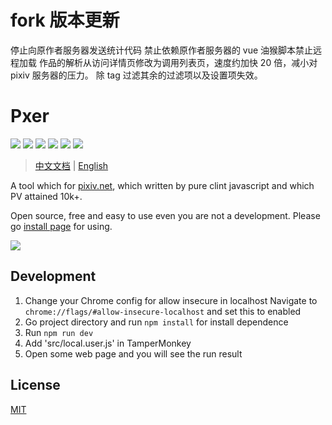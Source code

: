 # fork 版本更新

停止向原作者服务器发送统计代码
禁止依赖原作者服务器的 vue
油猴脚本禁止远程加载
作品的解析从访问详情页修改为调用列表页，速度约加快 20 倍，减小对 pixiv 服务器的压力。
除 tag 过滤其余的过滤项以及设置项失效。

# Pxer

<p align="left">
	<img src="https://api.travis-ci.org/FoXZilla/Pxer.svg?branch=dev" />
	<img src="https://img.shields.io/badge/PV-10k/day-blue.svg" />
	<img src="https://img.shields.io/badge/JavaScript-Pure-green.svg" />
	<img src="https://img.shields.io/badge/InstallBy-Tampermonkey-green.svg" />
	<img src="https://img.shields.io/badge/jQuery-No-red.svg" />
	<img src="https://img.shields.io/github/license/pea3nut/Pxer" />
</p>

> [中文文档](/README.zh.md) | [English](/README.md)

A tool which for [pixiv.net](https://www.pixiv.net), which written by pure clint javascript and which PV attained 10k+.

Open source, free and easy to use even you are not a development. Please go [install page](http://pxer.pea3nut.org/install) for using.

<img src="/public/pxer-ui.gif?raw=true" />

## Development

1. Change your Chrome config for allow insecure in localhost
   Navigate to `chrome://flags/#allow-insecure-localhost` and set this to enabled
1. Go project directory and run `npm install` for install dependence
1. Run `npm run dev`
1. Add 'src/local.user.js' in TamperMonkey
1. Open some web page and you will see the run result

## License

[MIT](http://opensource.org/licenses/MIT)
